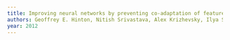 ```yaml
---
title: Improving neural networks by preventing co-adaptation of feature detectors
authors: Geoffrey E. Hinton, Nitish Srivastava, Alex Krizhevsky, Ilya Sutskever, Ruslan R. Salakhutdinov
year: 2012
---
```


